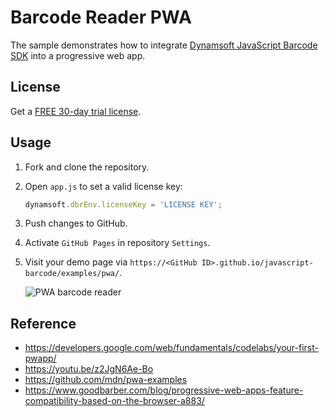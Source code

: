# Barcode Reader PWA 

The sample demonstrates how to integrate [Dynamsoft JavaScript Barcode SDK](https://www.dynamsoft.com/Products/barcode-recognition-javascript.aspx) into a progressive web app.

## License
Get a [FREE 30-day trial license](https://www.dynamsoft.com/CustomerPortal/Portal/Triallicense.aspx).

## Usage
1. Fork and clone the repository.
2. Open `app.js` to set a valid license key:

    ```js
    dynamsoft.dbrEnv.licenseKey = 'LICENSE KEY';
    ```
3. Push changes to GitHub.
4. Activate `GitHub Pages` in repository `Settings`.
5. Visit your demo page via `https://<GitHub ID>.github.io/javascript-barcode/examples/pwa/`.

    ![PWA barcode reader](https://www.codepool.biz/wp-content/uploads/2019/04/pwa-barcode-reader.gif)

## Reference
- https://developers.google.com/web/fundamentals/codelabs/your-first-pwapp/
- https://youtu.be/z2JgN6Ae-Bo
- https://github.com/mdn/pwa-examples
- https://www.goodbarber.com/blog/progressive-web-apps-feature-compatibility-based-on-the-browser-a883/
